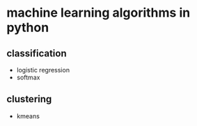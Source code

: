 # machine learning algorithms in python

## classification 
- logistic regression
- softmax
## clustering
- kmeans